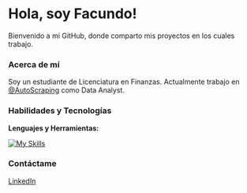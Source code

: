 # Hola, soy Facundo!

Bienvenido a mi GitHub, donde comparto mis proyectos en los cuales trabajo. 

### Acerca de mí

Soy un estudiante de Licenciatura en Finanzas. Actualmente trabajo en [@AutoScraping](https://github.com/AutoScraping) como Data Analyst.

### Habilidades y Tecnologías

**Lenguajes y Herramientas:**

[![My Skills](https://skillicons.dev/icons?i=py,sklearn,mysql,postgres,git,github,vscode,theme=light)](https://skillicons.dev)




### Contáctame
[LinkedIn](https://www.linkedin.com/in/facundolotobattan/)


